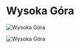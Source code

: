 
Wysoka Góra
===========


![Wysoka Góra](http://www.tapeciarnia.pl/tapety/na-telefon/tapeta-na-telefon-wysoka-gora-na-brzegu-rzeki.jpg)

![Wysoka Góra](https://thumbs.dreamstime.com/b/kazbek-szczyt-najwyższy-punkt-gruzji-wysoka-góra-nad-niebem-z-chmurami-alpy-kaukaz-himalaje-lodowcem-wulkan-starożytny-166104552.jpg)